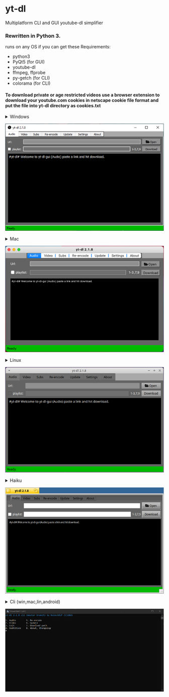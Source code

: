 # yt-dl
Multiplatform CLI and GUI youtube-dl simplifier

### Rewritten in Python 3.

runs on any OS if you can get these
Requirements:
+ python3
+ PyQt5 (for GUI)
+ youtube-dl
+ ffmpeg, ffprobe
+ py-getch (for CLI)
+ colorama (for CLI)

#### To download private or age restricted videos use a browser extension to download your youtube.com cookies in netscape cookie file format and put the file into yt-dl directory as cookies.txt

<details>
    <summary>Windows</summary>
1. install git: https://git-scm.com/download/win
2. install python3: https://www.python.org/downloads/
3. clone repo with git `git clone https://github.com/koleckolp/yt-dl`
    1. \(optional) update pip: `py -m pip install -U pip`
4. install requirements: `pip install -r req-gui5.txt`
5. download ffmpeg.exe and ffprobe.exe: https://ffbinaries.com/downloads and put them into the yt-dl directory
6. launch `pythonw gui5.py` (if you are missing a config hit ok and restart the app)
    1. \(recommended) on the settings tab fix your setting and Make Lauch Script
    2. than you can make a desktop shortcut from `yt-dl_gui.bat` or `yt-dl_gui.vbs` (which ever you like)
</details>

![GUI on Windows 10](promo/Windows10.png)

<details>
    <summary>Mac</summary>
1. install git by typing git into terminal
2. install python3 and licences
    1. \(optional) update pip (with pip): `py -m pip install -U pip`
3. Add pip to path (I am lazy too explain google is your friend)
4. install requirements: `pip install -r req-gui5.txt`
5. download ffmpeg and ffprobe: https://ffbinaries.com/downloads and put them into the yt-dl directory
6. launch ffmpeg and ffprobe and allow them to run
7. launch `python gui5.py` (if you are missing a config hit ok and restart the app)
    1. \(recommended) on the settings tab fix your setting and Make Lauch Script
    2. than you can make a desktop shortcut from `yt-dl` pin it or move to apps or something, suit yourself<br>
(icon does not work and nav bar is centered might fix might not)
</details>

![GUI on MacOS 11](promo/MacOS11.png)

<details>
    <summary>Linux</summary>
1. install git (with your package manager)
2. install python3 (with your package manager)
3. clone repo with git `git clone https://github.com/koleckolp/yt-dl`
    1. \(optional) update pip (with pip): `py -m pip install -U pip`
4. install requirements: `pip install -r req-gui5.txt`
5. install ffmpeg (with your package manager)
6. launch `python gui5.py` (if you are missing a config hit ok and restart the app)
    1. \(recommended) on the settings tab fix your setting and Make Lauch Script
    2. than you can make a desktop shortcut from `yt-dl`
</details>

![GUI on Xubuntu 20.04](promo/Xubuntu20.04.png)

<details>
    <summary>Haiku</summary>
1. install git (from HaikuDepot)
2. install pyqt_x86_python3, python3_x86, pip_python3 (from HaikuDepot, or 64bit equivalent)
3. clone repo with git `git clone https://github.com/koleckolp/yt-dl`
4. install ffmpeg, ffmpeg-tools and youtube-dl (from HaikuDepot)
5. launch `python gui5.py` (if you are missing a config hit ok and restart the app)
6. launch `python gui5.py` (if you are missing a config hit ok and restart the app)
    1. \(recommended) on the settings tab fix your setting and Make Lauch Script
    2. than you can make a desktop shortcut from `yt-dl`
</details>

![GUI on Haiku](promo/HaikuOS.png)


<details>
    <summary>Cli (win,mac,lin,android)</summary>
1. install git
2. install python3
3. clone repo with git `git clone https://github.com/koleckolp/yt-dl`
    1. \(optional) update pip: `py -m pip install -U pip`
4. install requirements: `pip install -r req-cli.txt`
5. get ffmpeg and ffprobe(may come with ffmpeg, or ffmpeg-tools) and put them into the yt-dl directory
6. launch `pythonw main.py`
    1. \(recommended) on the settings (7) fix your setting and Make Lauch Script (3)
    2. than you can make a desktop shortcut from `yt-dl.bat` or `yt-dl` (which ever you get, don't forget to chmod +x on posix systems)
</details>

![CLI on Windows 10 in Powershell 7](promo/cli_win_pwsh.png)
